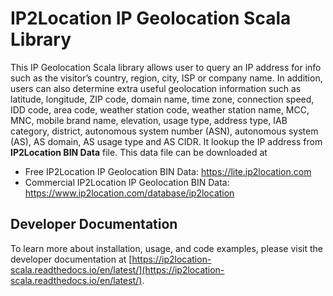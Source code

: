 # IP2Location IP Geolocation Scala Library

This IP Geolocation Scala library allows user to query an IP address for info such as the visitor’s country, region, city, ISP or company name. In addition, users can also determine extra useful geolocation information such as latitude, longitude, ZIP code, domain name, time zone, connection speed, IDD code, area code, weather station code, weather station name, MCC, MNC, mobile brand name, elevation, usage type, address type, IAB category, district, autonomous system number (ASN), autonomous system (AS), AS domain, AS usage type and AS CIDR. It lookup the IP address from **IP2Location BIN Data** file. This data file can be downloaded at

* Free IP2Location IP Geolocation BIN Data: https://lite.ip2location.com
* Commercial IP2Location IP Geolocation BIN Data: https://www.ip2location.com/database/ip2location


## Developer Documentation
To learn more about installation, usage, and code examples, please visit the developer documentation at [https://ip2location-scala.readthedocs.io/en/latest/](https://ip2location-scala.readthedocs.io/en/latest/).
